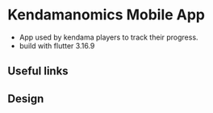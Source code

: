 # Kendamanomics Mobile App

- App used by kendama players to track their progress.
- build with flutter 3.16.9

## Useful links


## Design 

